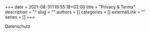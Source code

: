 +++ 
date = 2021-08-31T19:55:18+02:00
title = "Privacy & Terms"
description = ""
slug = ""
authors = []
categories = []
externalLink = ""
series = []
+++

Datenschutz